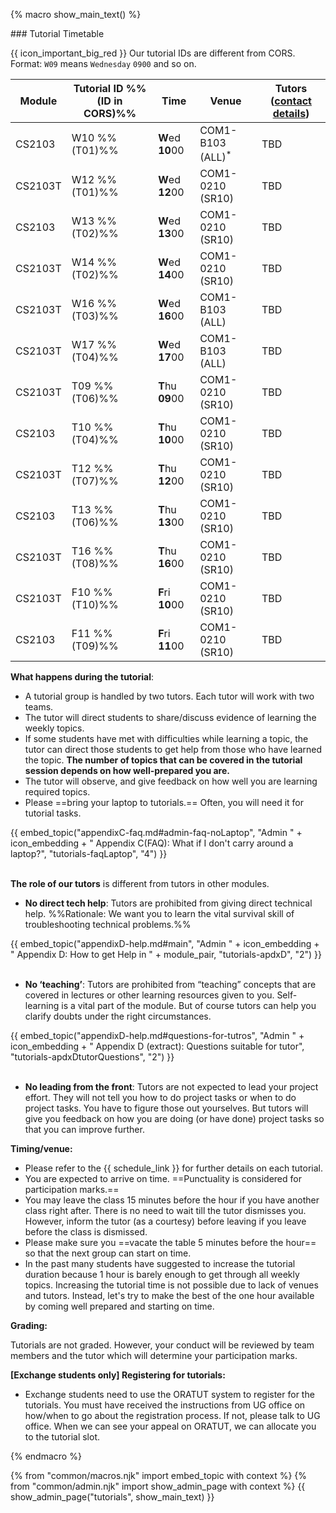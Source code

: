 {% macro show_main_text() %}
<div id="main">

<panel type="seamless" expanded >
<span slot="header" class="card-title"><markdown>### Tutorial Timetable</markdown></span>
<div id="tutorialTimetable">

<tip-box> 

{{ icon_important_big_red }} Our tutorial IDs are different from CORS. Format: `W09` means `Wednesday` `0900` and so on.

</tip-box>

| Module   | Tutorial ID %%(ID in CORS)%%| Time | Venue             | Tutors (<a href="{{ baseUrl }}/admin/instructors.html">contact details</a>)
|----------|-----------------|------------------|-------------------|----
| CS2103   | W10  %%(T01)%%  | **W**ed **10**00 | COM1-B103 (ALL)<sup>*</sup>   | TBD
| CS2103T  | W12  %%(T01)%%  | **W**ed **12**00 | COM1-0210 (SR10)  | TBD
| CS2103   | W13  %%(T02)%%  | **W**ed **13**00 | COM1-0210 (SR10)  | TBD
| CS2103T  | W14  %%(T02)%%  | **W**ed **14**00 | COM1-0210 (SR10)  | TBD
| CS2103T  | W16  %%(T03)%%  | **W**ed **16**00 | COM1-B103 (ALL)   | TBD
| CS2103T  | W17  %%(T04)%%  | **W**ed **17**00 | COM1-B103 (ALL)   | TBD
| CS2103T  | T09  %%(T06)%%  | **T**hu **09**00 | COM1-0210 (SR10)  | TBD
| CS2103   | T10  %%(T04)%%  | **T**hu **10**00 | COM1-0210 (SR10)  | TBD
| CS2103T  | T12  %%(T07)%%  | **T**hu **12**00 | COM1-0210 (SR10)  | TBD            
| CS2103   | T13  %%(T06)%%  | **T**hu **13**00 | COM1-0210 (SR10)  | TBD
| CS2103T  | T16  %%(T08)%%  | **T**hu **16**00 | COM1-0210 (SR10)  | TBD
| CS2103T  | F10  %%(T10)%%  | **F**ri **10**00 | COM1-0210 (SR10)  | TBD
| CS2103   | F11  %%(T09)%%  | **F**ri **11**00 | COM1-0210 (SR10)  | TBD


</div>
</panel>

<panel type="seamless" header="### Tutorial Structure" expanded >
<div id="tutorialStructure">

**What happens during the tutorial**:

* A tutorial group is handled by two tutors. Each tutor will work with two teams.
* The tutor will direct students to share/discuss evidence of learning the weekly topics.
* If some students have met with difficulties while learning a topic, the tutor can direct those students to get help from those who have learned the topic. **The number of topics that can be covered in the tutorial session depends on how well-prepared you are.**
* The tutor will observe, and give feedback on how well you are learning required topics.
* Please ==bring your laptop to tutorials.== Often, you will need it for tutorial tasks.

<div class="indented-level2">
{{ embed_topic("appendixC-faq.md#admin-faq-noLaptop", "Admin " + icon_embedding + " Appendix C(FAQ): What if I don't carry around a laptop?", "tutorials-faqLaptop", "4") }}
</div>

<br/>

**The role of our tutors** is different from tutors in other modules.

* **No direct tech help**: Tutors are prohibited from giving direct technical help. %%Rationale: We want you to learn the vital survival skill of troubleshooting technical problems.%%

<div class="indented-level2">
{{ embed_topic("appendixD-help.md#main", "Admin " + icon_embedding + " Appendix D: How to get Help in " + module_pair, "tutorials-apdxD", "2") }}
</div>

<br/>

* **No ‘teaching’**: Tutors are prohibited from “teaching” concepts that are covered in lectures or other learning resources given to you. Self-learning is a vital part of the module. But of course tutors can help you clarify doubts under the right circumstances.

<div class="indented-level2">
{{ embed_topic("appendixD-help.md#questions-for-tutros", "Admin " + icon_embedding + " Appendix D (extract): Questions suitable for tutor", "tutorials-apdxDtutorQuestions", "2") }}
</div>

<br/>

* **No leading from the front**: Tutors are not expected to lead your project effort. They will not tell you how to do project tasks or when to do project tasks. You have to figure those out yourselves. But tutors will give you feedback on how you are doing (or have done) project tasks so that you can improve further.   

**Timing/venue:**

* Please refer to the {{ schedule_link }} for further details on each tutorial.
* You are expected to arrive on time. ==Punctuality is considered for participation marks.==
* You may leave the class 15 minutes before the hour if you have another class right after. There is no need to wait till the tutor dismisses you. However, inform the tutor (as a courtesy) before leaving if you leave before the class is dismissed.
* Please make sure you ==vacate the table 5 minutes before the hour== so that the next group can start on time.
* In the past many students have suggested to increase the tutorial duration because 1 hour is barely enough to get through all weekly topics. Increasing the tutorial time is not possible due to lack of venues and tutors. Instead, let's try to make the best of the one hour available by coming well prepared and starting on time.

**Grading:**

Tutorials are not graded. However, your conduct will be reviewed by team members and the tutor which will determine your participation marks.

<div id="exchangeStudentTutorialSignup">

**[Exchange students only] Registering for tutorials:**

* Exchange students need to use the ORATUT system to register for the tutorials. You must have received the instructions from UG office on how/when to go about the registration process. If not, please talk to UG office. When we can see your appeal on ORATUT, we can allocate you to the tutorial slot.
</div>


</div>
</panel>
</div>
{% endmacro %}

{% from "common/macros.njk" import embed_topic with context %}
{% from "common/admin.njk" import show_admin_page with context %}
{{ show_admin_page("tutorials", show_main_text) }}
